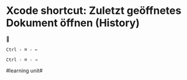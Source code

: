 # Xcode shortcut: Zuletzt geöffnetes Dokument öffnen (History)
🚀

`Ctrl - ⌘ - ←`

`Ctrl - ⌘ - →`

#learning unit#